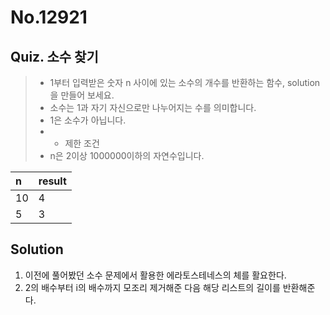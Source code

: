 # No.12921

## Quiz. 소수 찾기

> - 1부터 입력받은 숫자 n 사이에 있는 소수의 개수를 반환하는 함수, solution을 만들어 보세요.
> - 소수는 1과 자기 자신으로만 나누어지는 수를 의미합니다.
> - 1은 소수가 아닙니다.
> - - 제한 조건
> - n은 2이상 1000000이하의 자연수입니다.

| n   | result |
| :-- | :----- |
| 10  | 4      |
| 5   | 3      |

## Solution

1. 이전에 풀어봤던 소수 문제에서 활용한 에라토스테네스의 체를 활요한다.
2. 2의 배수부터 i의 배수까지 모조리 제거해준 다음 해당 리스트의 길이를 반환해준다.
